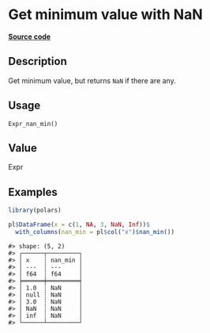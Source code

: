 
# Get minimum value with NaN

[**Source code**](https://github.com/pola-rs/r-polars/tree/main/R/after-wrappers.R#L20)

## Description

Get minimum value, but returns <code>NaN</code> if there are any.

## Usage

<pre><code class='language-R'>Expr_nan_min()
</code></pre>

## Value

Expr

## Examples

``` r
library(polars)

pl$DataFrame(x = c(1, NA, 3, NaN, Inf))$
  with_columns(nan_min = pl$col("x")$nan_min())
```

    #> shape: (5, 2)
    #> ┌──────┬─────────┐
    #> │ x    ┆ nan_min │
    #> │ ---  ┆ ---     │
    #> │ f64  ┆ f64     │
    #> ╞══════╪═════════╡
    #> │ 1.0  ┆ NaN     │
    #> │ null ┆ NaN     │
    #> │ 3.0  ┆ NaN     │
    #> │ NaN  ┆ NaN     │
    #> │ inf  ┆ NaN     │
    #> └──────┴─────────┘
